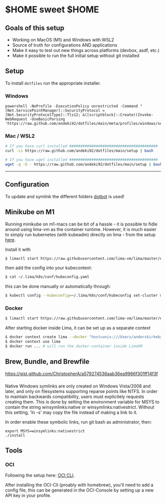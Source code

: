 # $HOME sweet $HOME

## Goals of this setup

- Working on MacOS (M1) and Windows with WSL2
- Source of truth for configurations AND applications
- Make it easy to test out new things across platforms (devbox, asdf, etc.)
- Make it possible to run the full initial setup without git installed

## Setup

To install `dotfiles` run the appropriate installer.

### Windows

```pwsh
powershell -NoProfile -ExecutionPolicy unrestricted -Command "[Net.ServicePointManager]::SecurityProtocol = [Net.SecurityProtocolType]::Tls12; &([scriptblock]::Create((Invoke-WebRequest -UseBasicParsing 'https://raw.github.com/andeki92/dotfiles/main/meta/profiles/windows/setup.ps1')))"
```

### Mac / WSL2

```zsh
# If you have curl installed ########################################
curl -Ls https://raw.github.com/andeki92/dotfiles/main/setup | bash

# If you have wget installed ########################################
wget -q -O - https://raw.github.com/andeki92/dotfiles/main/setup | bash
```

---

## Configuration

To update and symlink the different folders [dotbot](https://github.com/anishathalye/dotbot) is used!

## Minikube on M1

Running minikube on m1-macs can be bit of a hassle - it is possible to fidle around using lima-vm as the container runtime. However, it is much easier to simply run kubernetes (with kubeadm) directly on lima - from the setup [here](https://github.com/lima-vm/lima/blob/master/examples/k8s.yaml).

Install it with

```sh
$ limactl start https://raw.githubusercontent.com/lima-vm/lima/master/examples/k8s.yaml
```

then add the config into your kubecontext:

```sh
$ cat ~/.lima/k8s/conf/kubeconfig.yaml
```

this can be done manually or automatically through:

```sh
$ kubectl config --kubeconfig=~/.lima/k8s/conf/kubeconfig set-cluster minikube --server=https://127.0.0.1:6443
```

### Docker

```sh
$ limactl start https://raw.githubusercontent.com/lima-vm/lima/master/examples/docker.yaml
```

After starting docker inside Lima, it can be set up as a separate context

```sh
$ docker context create lima --docker "host=unix:///Users/anderskirkeby/.lima/docker/sock/docker.sock"
$ docker context use lima
$ docker run ... # will run the docker-container inside LimaVM
```

## Brew, Bundle, and Brewfile

https://gist.github.com/ChristopherA/a579274536aab36ea9966f301ff14f3f

###

Native Windows symlinks are only created on Windows Vista/2008 and later, and only on filesystems supporting reparse points like NTFS. In order to maintain backwards compatibility, users must explicitely requests creating them. This is done by setting the environment variable for MSYS to contain the string winsymlinks:native or winsymlinks:nativestrict. Without this setting, 'ln -s' may copy the file instead of making a link to it.

In order enable these symbolic links, run git bash as administrator, then:

```
export MSYS=winsymlinks:nativestrict
./install
```

## Tools

### OCI

Following the setup here: [OCI CLI](https://docs.oracle.com/en-us/iaas/Content/API/SDKDocs/cliinstall.htm#InstallingCLI__linux_and_unix).

After installing the OCI-Cli (proably with homebrew), you'll need to add a config file, this can be generated in the OCI-Console by setting up a new API key in your profile.
